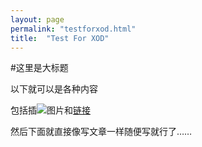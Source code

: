 ```yaml
---
layout: page
permalink: "testforxod.html"
title:  "Test For XOD"
---
```


#这里是大标题

以下就可以是各种内容

包括插![图片](/path/to/img.jpg)和[链接](http://teamxod.com)

然后下面就直接像写文章一样随便写就行了……